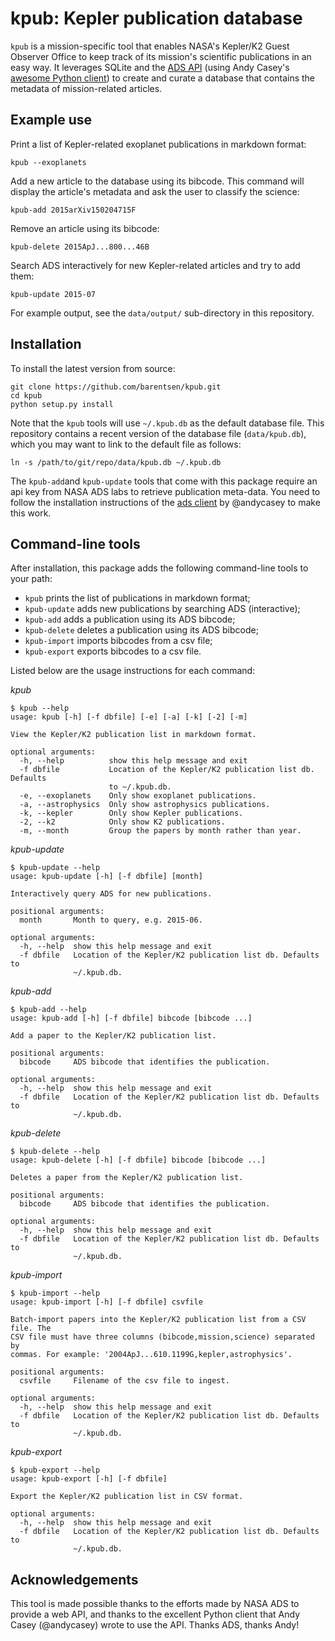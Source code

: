 kpub: Kepler publication database
=================================

`kpub` is a mission-specific tool that enables NASA's Kepler/K2 Guest Observer 
Office to keep track of its mission's scientific publications in an easy way. 
It leverages SQLite and the [ADS API](https://github.com/adsabs/adsabs-dev-api)
(using Andy Casey's [awesome Python client](https://github.com/andycasey/ads)) 
to create and curate a database that contains the metadata 
of mission-related articles.

## Example use

Print a list of Kepler-related exoplanet publications in markdown format:
```
kpub --exoplanets
```

Add a new article to the database using its bibcode.
This command will display the article's metadata and ask the user to
classify the science:
```
kpub-add 2015arXiv150204715F
```

Remove an article using its bibcode:
```
kpub-delete 2015ApJ...800...46B
```

Search ADS interactively for new Kepler-related articles and try to add them:
```
kpub-update 2015-07
```

For example output, see the `data/output/` sub-directory in this repository.

## Installation

To install the latest version from source:
```
git clone https://github.com/barentsen/kpub.git
cd kpub
python setup.py install
```

Note that the `kpub` tools will use `~/.kpub.db` as the default database file.
This repository contains a recent version
of the database file (`data/kpub.db`),
which you may want to link to the default file as follows:
```
ln -s /path/to/git/repo/data/kpub.db ~/.kpub.db
```

The `kpub-add`and `kpub-update` tools that come with this package require
an api key from NASA ADS labs to retrieve publication meta-data.
You need to follow the installation instructions of the [ads client](https://github.com/andycasey/ads) by @andycasey to make this work.

## Command-line tools

After installation, this package adds the following command-line tools to your path:
* `kpub` prints the list of publications in markdown format;
* `kpub-update` adds new publications by searching ADS (interactive);
* `kpub-add` adds a publication using its ADS bibcode;
* `kpub-delete` deletes a publication using its ADS bibcode;
* `kpub-import` imports bibcodes from a csv file;
* `kpub-export` exports bibcodes to a csv file.

Listed below are the usage instructions for each command:

*kpub*
```
$ kpub --help
usage: kpub [-h] [-f dbfile] [-e] [-a] [-k] [-2] [-m]

View the Kepler/K2 publication list in markdown format.

optional arguments:
  -h, --help          show this help message and exit
  -f dbfile           Location of the Kepler/K2 publication list db. Defaults 
                      to ~/.kpub.db.
  -e, --exoplanets    Only show exoplanet publications.
  -a, --astrophysics  Only show astrophysics publications.
  -k, --kepler        Only show Kepler publications.
  -2, --k2            Only show K2 publications.
  -m, --month         Group the papers by month rather than year.
```

*kpub-update*
```
$ kpub-update --help
usage: kpub-update [-h] [-f dbfile] [month]

Interactively query ADS for new publications.

positional arguments:
  month       Month to query, e.g. 2015-06.

optional arguments:
  -h, --help  show this help message and exit
  -f dbfile   Location of the Kepler/K2 publication list db. Defaults to
              ~/.kpub.db.
```

*kpub-add*
```
$ kpub-add --help
usage: kpub-add [-h] [-f dbfile] bibcode [bibcode ...]

Add a paper to the Kepler/K2 publication list.

positional arguments:
  bibcode     ADS bibcode that identifies the publication.

optional arguments:
  -h, --help  show this help message and exit
  -f dbfile   Location of the Kepler/K2 publication list db. Defaults to
              ~/.kpub.db.
```

*kpub-delete*
```
$ kpub-delete --help
usage: kpub-delete [-h] [-f dbfile] bibcode [bibcode ...]

Deletes a paper from the Kepler/K2 publication list.

positional arguments:
  bibcode     ADS bibcode that identifies the publication.

optional arguments:
  -h, --help  show this help message and exit
  -f dbfile   Location of the Kepler/K2 publication list db. Defaults to
              ~/.kpub.db.
```

*kpub-import*
```
$ kpub-import --help 
usage: kpub-import [-h] [-f dbfile] csvfile

Batch-import papers into the Kepler/K2 publication list from a CSV file. The
CSV file must have three columns (bibcode,mission,science) separated by
commas. For example: '2004ApJ...610.1199G,kepler,astrophysics'.

positional arguments:
  csvfile     Filename of the csv file to ingest.

optional arguments:
  -h, --help  show this help message and exit
  -f dbfile   Location of the Kepler/K2 publication list db. Defaults to
              ~/.kpub.db.
```

*kpub-export*
```
$ kpub-export --help
usage: kpub-export [-h] [-f dbfile]

Export the Kepler/K2 publication list in CSV format.

optional arguments:
  -h, --help  show this help message and exit
  -f dbfile   Location of the Kepler/K2 publication list db. Defaults to
              ~/.kpub.db.
```


## Acknowledgements

This tool is made possible thanks to the efforts made by NASA ADS to
provide a web API, and thanks to the excellent Python client that Andy Casey
(@andycasey) wrote to use the API. Thanks ADS, thanks Andy!
